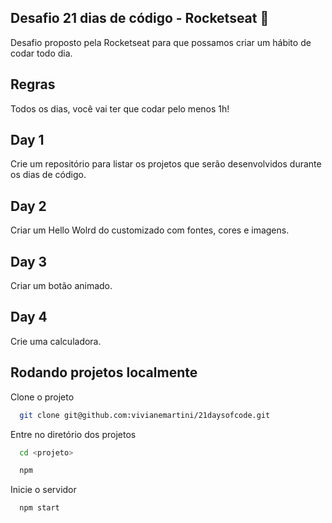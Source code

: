 ## Desafio 21 dias de código - Rocketseat :rocket:
Desafio proposto pela Rocketseat para que possamos criar um hábito de codar todo dia.

## Regras
Todos os dias, você vai ter que codar pelo menos 1h!

## Day 1  
Crie um repositório para listar os projetos que serão desenvolvidos durante os dias de código.

## Day 2
Criar um Hello Wolrd do customizado com fontes, cores e imagens. 

## Day 3
Criar um botão animado.

## Day 4
Crie uma calculadora.

## Rodando projetos localmente

Clone o projeto

```bash
  git clone git@github.com:vivianemartini/21daysofcode.git
```

Entre no diretório dos projetos

```bash
  cd <projeto>
```

```bash
  npm
```

Inicie o servidor

```bash
  npm start
```